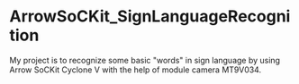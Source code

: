 # ArrowSoCKit_SignLanguageRecognition
My project is to recognize some basic "words" in sign language by using Arrow SoCKit Cyclone V with the help of module camera MT9V034.
